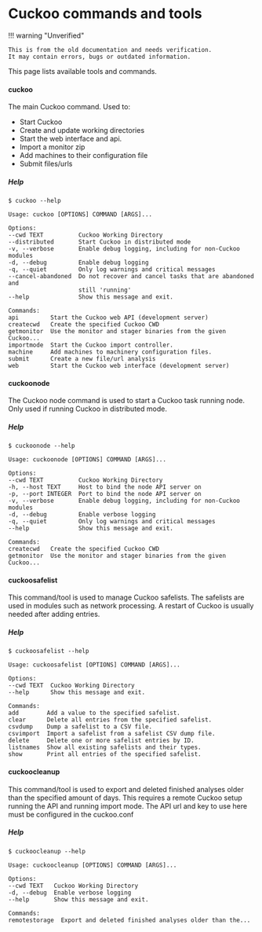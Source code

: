 # Cuckoo commands and tools

!!! warning "Unverified"

    This is from the old documentation and needs verification.  
    It may contain errors, bugs or outdated information.

This page lists available tools and commands.

#### cuckoo

The main Cuckoo command. Used to:

- Start Cuckoo
- Create and update working directories
- Start the web interface and api.
- Import a monitor zip
- Add machines to their configuration file
- Submit files/urls

##### Help

    $ cuckoo --help

    Usage: cuckoo [OPTIONS] COMMAND [ARGS]...

    Options:
    --cwd TEXT          Cuckoo Working Directory
    --distributed       Start Cuckoo in distributed mode
    -v, --verbose       Enable debug logging, including for non-Cuckoo modules
    -d, --debug         Enable debug logging
    -q, --quiet         Only log warnings and critical messages
    --cancel-abandoned  Do not recover and cancel tasks that are abandoned and
                        still 'running'
    --help              Show this message and exit.

    Commands:
    api         Start the Cuckoo web API (development server)
    createcwd   Create the specified Cuckoo CWD
    getmonitor  Use the monitor and stager binaries from the given Cuckoo...
    importmode  Start the Cuckoo import controller.
    machine     Add machines to machinery configuration files.
    submit      Create a new file/url analysis
    web         Start the Cuckoo web interface (development server)


#### cuckoonode

The Cuckoo node command is used to start a Cuckoo task running node. Only used if running Cuckoo in distributed mode.

##### Help

    $ cuckoonode --help

    Usage: cuckoonode [OPTIONS] COMMAND [ARGS]...

    Options:
    --cwd TEXT          Cuckoo Working Directory
    -h, --host TEXT     Host to bind the node API server on
    -p, --port INTEGER  Port to bind the node API server on
    -v, --verbose       Enable debug logging, including for non-Cuckoo modules
    -d, --debug         Enable verbose logging
    -q, --quiet         Only log warnings and critical messages
    --help              Show this message and exit.

    Commands:
    createcwd   Create the specified Cuckoo CWD
    getmonitor  Use the monitor and stager binaries from the given Cuckoo...

#### cuckoosafelist

This command/tool is used to manage Cuckoo safelists. The safelists are used
in modules such as network processing. 
A restart of Cuckoo is usually needed after adding entries.

##### Help

    $ cuckoosafelist --help

    Usage: cuckoosafelist [OPTIONS] COMMAND [ARGS]...

    Options:
    --cwd TEXT  Cuckoo Working Directory
    --help      Show this message and exit.

    Commands:
    add        Add a value to the specified safelist.
    clear      Delete all entries from the specified safelist.
    csvdump    Dump a safelist to a CSV file.
    csvimport  Import a safelist from a safelist CSV dump file.
    delete     Delete one or more safelist entries by ID.
    listnames  Show all existing safelists and their types.
    show       Print all entries of the specified safelist.

#### cuckoocleanup

This command/tool is used to export and deleted finished analyses older than the specified amount of
  days. This requires a remote Cuckoo setup running the API and running
  import mode. The API url and key to use here must be configured in the
  cuckoo.conf

##### Help

    $ cuckoocleanup --help

    Usage: cuckoocleanup [OPTIONS] COMMAND [ARGS]...

    Options:
    --cwd TEXT   Cuckoo Working Directory
    -d, --debug  Enable verbose logging
    --help       Show this message and exit.

    Commands:
    remotestorage  Export and deleted finished analyses older than the...

